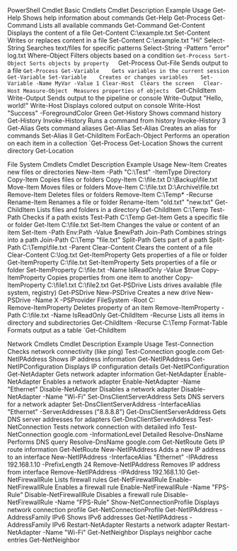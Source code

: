 PowerShell Cmdlet
Basic Cmdlets
Cmdlet	Description	Example Usage
Get-Help	Shows help information about commands	Get-Help Get-Process
Get-Command	Lists all available commands	Get-Command
Get-Content	Displays the content of a file	Get-Content C:\example.txt
Set-Content	Writes or replaces content in a file	Set-Content C:\example.txt "Hi"
Select-String	Searches text/files for specific patterns	Select-String -Pattern "error" log.txt
Where-Object	Filters objects based on a condition	`Get-Process
Sort-Object	Sorts objects by property	`Get-Process
Out-File	Sends output to a file	`Get-Process
Get-Variable	Gets variables in the current session	Get-Variable
Set-Variable	Creates or changes variables	Set-Variable -Name MyVar -Value 1
Clear-Host	Clears the screen	Clear-Host
Measure-Object	Measures properties of objects	`Get-ChildItem
Write-Output	Sends output to the pipeline or console	Write-Output "Hello, world!"
Write-Host	Displays colored output on console	Write-Host "Success" -ForegroundColor Green
Get-History	Shows command history	Get-History
Invoke-History	Runs a command from history	Invoke-History 3
Get-Alias	Gets command aliases	Get-Alias
Set-Alias	Creates an alias for commands	Set-Alias ll Get-ChildItem
ForEach-Object	Performs an operation on each item in a collection	`Get-Process
Get-Location	Shows the current directory	Get-Location

File System Cmdlets
Cmdlet	Description	Example Usage
New-Item	Creates new files or directories	New-Item -Path "C:\Test" -ItemType Directory
Copy-Item	Copies files or folders	Copy-Item C:\file.txt D:\Backup\file.txt
Move-Item	Moves files or folders	Move-Item C:\file.txt D:\Archive\file.txt
Remove-Item	Deletes files or folders	Remove-Item C:\Temp\* -Recurse
Rename-Item	Renames a file or folder	Rename-Item "old.txt" "new.txt"
Get-ChildItem	Lists files and folders in a directory	Get-ChildItem C:\Temp
Test-Path	Checks if a path exists	Test-Path C:\Temp
Get-Item	Gets a specific file or folder	Get-Item C:\file.txt
Set-Item	Changes the value or content of an item	Set-Item -Path Env:Path -Value $newPath
Join-Path	Combines strings into a path	Join-Path C:\Temp "file.txt"
Split-Path	Gets part of a path	Split-Path C:\Temp\file.txt -Parent
Clear-Content	Clears the content of a file	Clear-Content C:\log.txt
Get-ItemProperty	Gets properties of a file or folder	Get-ItemProperty C:\file.txt
Set-ItemProperty	Sets properties of a file or folder	Set-ItemProperty C:\file.txt -Name IsReadOnly -Value $true
Copy-ItemProperty	Copies properties from one item to another	Copy-ItemProperty C:\file1.txt C:\file2.txt
Get-PSDrive	Lists drives available (file system, registry)	Get-PSDrive
New-PSDrive	Creates a new drive	New-PSDrive -Name X -PSProvider FileSystem -Root C:\
Remove-ItemProperty	Deletes property of an item	Remove-ItemProperty -Path C:\file.txt -Name IsReadOnly
Get-ChildItem -Recurse	Lists all items in directory and subdirectories	Get-ChildItem -Recurse C:\Temp
Format-Table	Formats output as a table	`Get-ChildItem

Network Cmdlets
Cmdlet	Description	Example Usage
Test-Connection	Checks network connectivity (like ping)	Test-Connection google.com
Get-NetIPAddress	Shows IP address information	Get-NetIPAddress
Get-NetIPConfiguration	Displays IP configuration details	Get-NetIPConfiguration
Get-NetAdapter	Gets network adapter information	Get-NetAdapter
Enable-NetAdapter	Enables a network adapter	Enable-NetAdapter -Name "Ethernet"
Disable-NetAdapter	Disables a network adapter	Disable-NetAdapter -Name "Wi-Fi"
Set-DnsClientServerAddress	Sets DNS servers for a network adapter	Set-DnsClientServerAddress -InterfaceAlias "Ethernet" -ServerAddresses ("8.8.8.8")
Get-DnsClientServerAddress	Gets DNS server addresses for adapters	Get-DnsClientServerAddress
Test-NetConnection	Tests network connection with detailed info	Test-NetConnection google.com -InformationLevel Detailed
Resolve-DnsName	Performs DNS query	Resolve-DnsName google.com
Get-NetRoute	Gets IP route information	Get-NetRoute
New-NetIPAddress	Adds a new IP address to an interface	New-NetIPAddress -InterfaceAlias "Ethernet" -IPAddress 192.168.1.10 -PrefixLength 24
Remove-NetIPAddress	Removes IP address from interface	Remove-NetIPAddress -IPAddress 192.168.1.10
Get-NetFirewallRule	Lists firewall rules	Get-NetFirewallRule
Enable-NetFirewallRule	Enables a firewall rule	Enable-NetFirewallRule -Name "FPS-Rule"
Disable-NetFirewallRule	Disables a firewall rule	Disable-NetFirewallRule -Name "FPS-Rule"
Show-NetConnectionProfile	Displays network connection profile	Get-NetConnectionProfile
Get-NetIPAddress -AddressFamily IPv6	Shows IPv6 addresses	Get-NetIPAddress -AddressFamily IPv6
Restart-NetAdapter	Restarts a network adapter	Restart-NetAdapter -Name "Wi-Fi"
Get-NetNeighbor	Displays neighbor cache entries	Get-NetNeighbor
